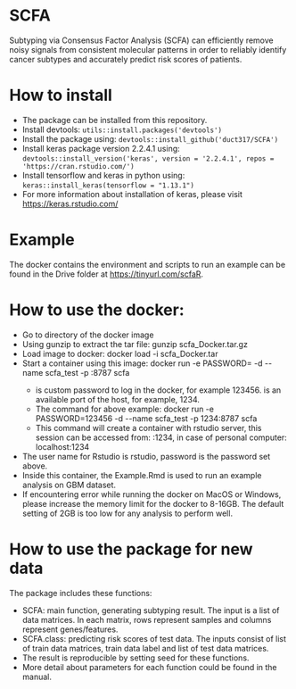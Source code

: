 # SCFA
Subtyping via Consensus Factor Analysis (SCFA) can efficiently remove noisy signals from consistent molecular patterns in order to reliably identify cancer subtypes and accurately predict risk scores of patients.
# How to install
- The package can be installed from this repository.
- Install devtools: `utils::install.packages('devtools')`
- Install the package using: `devtools::install_github('duct317/SCFA')`
- Install keras package version 2.2.4.1 using: `devtools::install_version('keras', version = '2.2.4.1', repos = 'https://cran.rstudio.com/')`
- Install tensorflow and keras in python using: `keras::install_keras(tensorflow = "1.13.1")`
- For more information about installation of keras, please visit https://keras.rstudio.com/
# Example 
The docker contains the environment and scripts to run an example can be found in the Drive folder at https://tinyurl.com/scfaR.
# How to use the docker:
- Go to directory of the docker image
- Using gunzip to extract the tar file: gunzip scfa_Docker.tar.gz
- Load image to docker: docker load -i scfa_Docker.tar
- Start a container using this image: docker run -e PASSWORD=<your-password> -d --name scfa_test -p <port>:8787 scfa
	- <your-password> is custom password to log in the docker, for example 123456. <port> is an available port of the host, for example, 1234. 
	- The command for above example: docker run -e PASSWORD=123456 -d --name scfa_test -p 1234:8787 scfa
	- This command will create a container with rstudio server, this session can be accessed from: <ip-of-host>:1234, in case of personal computer: localhost:1234
- The user name for Rstudio is rstudio, password is the password set above.
- Inside this container, the Example.Rmd is used to run an example analysis on GBM dataset.
- If encountering error while running the docker on MacOS or Windows, please increase the memory limit for the docker to 8-16GB. The default setting of 2GB is too low for any analysis to perform well.

# How to use the package for new data 
The package includes these functions:
- SCFA: main function, generating subtyping result. The input is a list of data matrices. In each matrix, rows represent samples and columns represent genes/features.
- SCFA.class: predicting risk scores of test data. The inputs consist of list of train data matrices, train data label and list of test data matrices. 
- The result is reproducible by setting seed for these functions.
- More detail about parameters for each function could be found in the manual.
